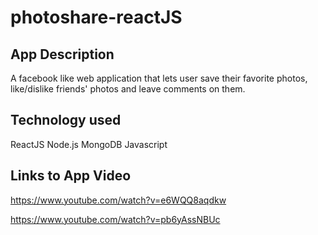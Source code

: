 # photoshare-reactJS

## App Description
A facebook like web application that lets user save their favorite photos, like/dislike friends' photos and leave comments on them. 

## Technology used
ReactJS
Node.js
MongoDB
Javascript

## Links to App Video

https://www.youtube.com/watch?v=e6WQQ8aqdkw

https://www.youtube.com/watch?v=pb6yAssNBUc


